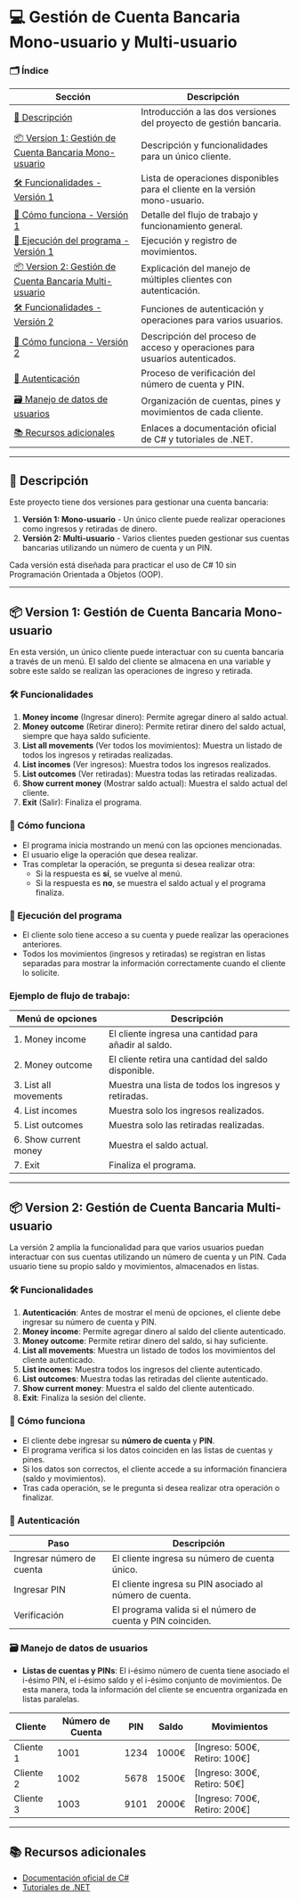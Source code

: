 ﻿# 💻 **Gestión de Cuenta Bancaria Mono-usuario y Multi-usuario**

### 🗂️ **Índice**

| Sección                                                          | Descripción                                                                 |
|------------------------------------------------------------------|-----------------------------------------------------------------------------|
| [📄 Descripción](#-descripción)                                   | Introducción a las dos versiones del proyecto de gestión bancaria.          |
| [📦 Version 1: Gestión de Cuenta Bancaria Mono-usuario](#-version-1-gestión-de-cuenta-bancaria-mono-usuario) | Descripción y funcionalidades para un único cliente.                        |
| [🛠️ Funcionalidades - Versión 1](#-funcionalidades)               | Lista de operaciones disponibles para el cliente en la versión mono-usuario.|
| [🧭 Cómo funciona - Versión 1](#-cómo-funciona)                   | Detalle del flujo de trabajo y funcionamiento general.                      |
| [🚀 Ejecución del programa - Versión 1](#-ejecución-del-programa) | Ejecución y registro de movimientos.                                        |
| [📦 Version 2: Gestión de Cuenta Bancaria Multi-usuario](#-version-2-gestión-de-cuenta-bancaria-multi-usuario) | Explicación del manejo de múltiples clientes con autenticación.             |
| [🛠️ Funcionalidades - Versión 2](#-funcionalidades-1)             | Funciones de autenticación y operaciones para varios usuarios.              |
| [🧭 Cómo funciona - Versión 2](#-cómo-funciona-1)                 | Descripción del proceso de acceso y operaciones para usuarios autenticados.  |
| [🔑 Autenticación](#-autenticación)                               | Proceso de verificación del número de cuenta y PIN.                         |
| [🗃️ Manejo de datos de usuarios](#-manejo-de-datos-de-usuarios)  | Organización de cuentas, pines y movimientos de cada cliente.               |
| [📚 Recursos adicionales](#-recursos-adicionales)                 | Enlaces a documentación oficial de C# y tutoriales de .NET.                 |

---

## 📄 Descripción
Este proyecto tiene dos versiones para gestionar una cuenta bancaria:

1. **Versión 1: Mono-usuario** - Un único cliente puede realizar operaciones como ingresos y retiradas de dinero.
2. **Versión 2: Multi-usuario** - Varios clientes pueden gestionar sus cuentas bancarias utilizando un número de cuenta y un PIN.

Cada versión está diseñada para practicar el uso de C# 10 sin Programación Orientada a Objetos (OOP).

---

## 📦 Version 1: Gestión de Cuenta Bancaria Mono-usuario

En esta versión, un único cliente puede interactuar con su cuenta bancaria a través de un menú. El saldo del cliente se almacena en una variable y sobre este saldo se realizan las operaciones de ingreso y retirada.

### 🛠️ Funcionalidades
1. **Money income** (Ingresar dinero): Permite agregar dinero al saldo actual.
2. **Money outcome** (Retirar dinero): Permite retirar dinero del saldo actual, siempre que haya saldo suficiente.
3. **List all movements** (Ver todos los movimientos): Muestra un listado de todos los ingresos y retiradas realizadas.
4. **List incomes** (Ver ingresos): Muestra todos los ingresos realizados.
5. **List outcomes** (Ver retiradas): Muestra todas las retiradas realizadas.
6. **Show current money** (Mostrar saldo actual): Muestra el saldo actual del cliente.
7. **Exit** (Salir): Finaliza el programa.

### 🧭 Cómo funciona
- El programa inicia mostrando un menú con las opciones mencionadas.
- El usuario elige la operación que desea realizar.
- Tras completar la operación, se pregunta si desea realizar otra:
  - Si la respuesta es **sí**, se vuelve al menú.
  - Si la respuesta es **no**, se muestra el saldo actual y el programa finaliza.

### 🚀 Ejecución del programa
- El cliente solo tiene acceso a su cuenta y puede realizar las operaciones anteriores.
- Todos los movimientos (ingresos y retiradas) se registran en listas separadas para mostrar la información correctamente cuando el cliente lo solicite.

### Ejemplo de flujo de trabajo:

| Menú de opciones           | Descripción                                              |
| -------------------------- | -------------------------------------------------------- |
| 1. Money income             | El cliente ingresa una cantidad para añadir al saldo.    |
| 2. Money outcome            | El cliente retira una cantidad del saldo disponible.     |
| 3. List all movements       | Muestra una lista de todos los ingresos y retiradas.     |
| 4. List incomes             | Muestra solo los ingresos realizados.                   |
| 5. List outcomes            | Muestra solo las retiradas realizadas.                  |
| 6. Show current money       | Muestra el saldo actual.                                |
| 7. Exit                     | Finaliza el programa.                                   |

---

## 📦 Version 2: Gestión de Cuenta Bancaria Multi-usuario

La versión 2 amplía la funcionalidad para que varios usuarios puedan interactuar con sus cuentas utilizando un número de cuenta y un PIN. Cada usuario tiene su propio saldo y movimientos, almacenados en listas.

### 🛠️ Funcionalidades
1. **Autenticación**: Antes de mostrar el menú de opciones, el cliente debe ingresar su número de cuenta y PIN.
2. **Money income**: Permite agregar dinero al saldo del cliente autenticado.
3. **Money outcome**: Permite retirar dinero del saldo, si hay suficiente.
4. **List all movements**: Muestra un listado de todos los movimientos del cliente autenticado.
5. **List incomes**: Muestra todos los ingresos del cliente autenticado.
6. **List outcomes**: Muestra todas las retiradas del cliente autenticado.
7. **Show current money**: Muestra el saldo del cliente autenticado.
8. **Exit**: Finaliza la sesión del cliente.

### 🧭 Cómo funciona
- El cliente debe ingresar su **número de cuenta** y **PIN**.
- El programa verifica si los datos coinciden en las listas de cuentas y pines.
- Si los datos son correctos, el cliente accede a su información financiera (saldo y movimientos).
- Tras cada operación, se le pregunta si desea realizar otra operación o finalizar.
  
### 🔑 Autenticación
| Paso                          | Descripción                                                      |
| ----------------------------- | ---------------------------------------------------------------- |
| Ingresar número de cuenta      | El cliente ingresa su número de cuenta único.                    |
| Ingresar PIN                   | El cliente ingresa su PIN asociado al número de cuenta.          |
| Verificación                   | El programa valida si el número de cuenta y PIN coinciden.       |

### 🗃️ Manejo de datos de usuarios
- **Listas de cuentas y PINs**: El i-ésimo número de cuenta tiene asociado el i-ésimo PIN, el i-ésimo saldo y el i-ésimo conjunto de movimientos. De esta manera, toda la información del cliente se encuentra organizada en listas paralelas.
  
| Cliente  | Número de Cuenta | PIN   | Saldo  | Movimientos                |
| -------- | ---------------- | ----- | ------ | -------------------------- |
| Cliente 1| 1001             | 1234  | 1000€  | [Ingreso: 500€, Retiro: 100€]|
| Cliente 2| 1002             | 5678  | 1500€  | [Ingreso: 300€, Retiro: 50€] |
| Cliente 3| 1003             | 9101  | 2000€  | [Ingreso: 700€, Retiro: 200€]|

---

## 📚 Recursos adicionales
- [Documentación oficial de C#](https://learn.microsoft.com/es-es/dotnet/csharp/)
- [Tutoriales de .NET](https://learn.microsoft.com/es-es/dotnet/core/tutorials/)
